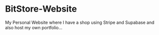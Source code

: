 # BitStore-Website
My Personal Website where I have a shop using Stripe and Supabase and also host my own portfolio...
